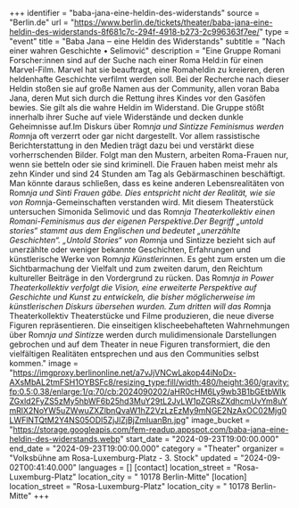 +++
identifier = "baba-jana-eine-heldin-des-widerstands"
source = "Berlin.de"
url = "https://www.berlin.de/tickets/theater/baba-jana-eine-heldin-des-widerstands-8f681c7c-294f-4918-b273-2c996363f7ee/"
type = "event"
title = "Baba Jana ‒ eine Heldin des Widerstands"
subtitle = "Nach einer wahren Geschichte • Selimović"
description = "Eine Gruppe Romani Forscher:innen sind auf der Suche nach einer Roma Held:in für einen Marvel-Film. Marvel hat sie beauftragt, eine Romaheldin zu kreieren, deren heldenhafte Geschichte verfilmt werden soll. Bei der Recherche nach dieser Heldin stoßen sie auf große Namen aus der Community, allen voran Baba Jana, deren Mut sich durch die Rettung ihres Kindes vor den Gasöfen bewies. Sie gilt als die wahre Heldin im Widerstand. Die Gruppe stößt innerhalb ihrer Suche auf viele Widerstände und decken dunkle Geheimnisse auf.Im Diskurs über Rom*nja und Sintizze Feminismus werden Rom*nja oft verzerrt oder gar nicht dargestellt. Vor allem rassistische Berichterstattung in den Medien trägt dazu bei und verstärkt diese vorherrschenden Bilder. Folgt man den Mustern, arbeiten Roma-Frauen nur, wenn sie betteln oder sie sind kriminell. Die Frauen haben meist mehr als zehn Kinder und sind 24 Stunden am Tag als Gebärmaschinen beschäftigt. Man könnte daraus schließen, dass es keine anderen Lebensrealitäten von Rom*nja und Sinti Frauen gäbe. Dies entspricht nicht der Realität, wie sie von Rom*nja-Gemeinschaften verstanden wird. Mit diesem Theaterstück untersuchen Simonida Selimović und das Rom*nja Theaterkollektiv einen Romani-Feminismus aus der eigenen Perspektive.Der Begriff „untold stories“ stammt aus dem Englischen und bedeutet „unerzählte Geschichten“. „Untold Stories“ von Rom*nja und Sintizze bezieht sich auf unerzählte oder weniger bekannte Geschichten, Erfahrungen und künstlerische Werke von Rom*nja Künstler*innen. Es geht zum ersten um die Sichtbarmachung der Vielfalt und zum zweiten darum, den Reichtum kultureller Beiträge in den Vordergrund zu rücken. Das Rom*nja in Power Theaterkollektiv verfolgt die Vision, eine erweiterte Perspektive auf Geschichte und Kunst zu entwickeln, die bisher möglicherweise im künstlerischen Diskurs übersehen wurden. Zum dritten will das Rom*nja Theaterkollektiv Theaterstücke und Filme produzieren, die neue diverse Figuren repräsentieren. Die einseitigen klischeebehafteten Wahrnehmungen über Rom*nja und Sinti*zze werden durch mulidimensionale Darstellungen gebrochen und auf dem Theater in neue Figuren transformiert, die den vielfältigen Realitäten entsprechen und aus den Communities selbst kommen."
image = "https://imgproxy.berlinonline.net/a7vJjVNCwLakop44iNoDx-AXsMbAL2tmFSH1OYBSFc8/resizing_type:fill/width:480/height:360/gravity:fp:0.5:0.38/enlarge:1/q:70/cb:2024090202/aHR0cHM6Ly9wb3B1bGEtbWlkZGxld2FyZS5zMy5hbWF6b25hd3MuY29tL2JvLW1pZGRsZXdhcmUvYm8uYmRlX2NoYW5uZWwuZXZlbnQvaW1hZ2VzLzEzMy9mNGE2NzAxOC02Mjg0LWFlNTQtM2Y4NS05ODI5ZjJlZjBjZmIuanBn.jpg"
image_bucket = "https://storage.googleapis.com/fem-readup.appspot.com/baba-jana-eine-heldin-des-widerstands.webp"
start_date = "2024-09-23T19:00:00.000"
end_date = "2024-09-23T19:00:00.000"
category = "Theater"
organizer = "Volksbühne am  Rosa-Luxemburg-Platz - 3. Stock"
updated = "2024-09-02T00:41:40.000"
languages = []
[contact]
location_street = "Rosa-Luxemburg-Platz"
location_city = " 10178 Berlin-Mitte"
[location]
location_street = "Rosa-Luxemburg-Platz"
location_city = " 10178 Berlin-Mitte"
+++